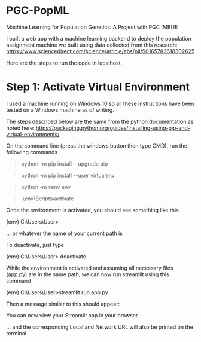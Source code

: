 # PGC-PopML
Machine Learning for Population Genetics: A Project with PGC IMBUE

I built a web app with a machine learning backend to deploy the population assignment machine we built using data collected from this research: https://www.sciencedirect.com/science/article/abs/pii/S0165783618302625


Here are the steps to run the code in localhost.

# Step 1: Activate Virtual Environment
I used a machine running on Windows 10 so all these instructions have been tested on a Windows machine as of writing. 

The steps described below are the same from the python documentation as noted here: https://packaging.python.org/guides/installing-using-pip-and-virtual-environments/

On the command line (press the windows button then type CMD), run the following commands
> python -m pip install --upgrade pip

> python -m pip install --user virtualenv

> python -m venv env

> .\env\Scripts\activate

Once the environment is activated, you should see something like this

(env) C:\Users\User> 

... or whatever the name of your current path is

To deactivate, just type

(env) C:\Users\User> deactivate

While the environment is activated and assuming all necessary files (app.py) are in the same path, we can now run streamlit using this command

(env) C:\Users\User>streamlit run app.py

Then a message similar to this should appear:

You can now view your Streamlit app in your browser.

... and the corresponding Local and Network URL will also be printed on the terminal



